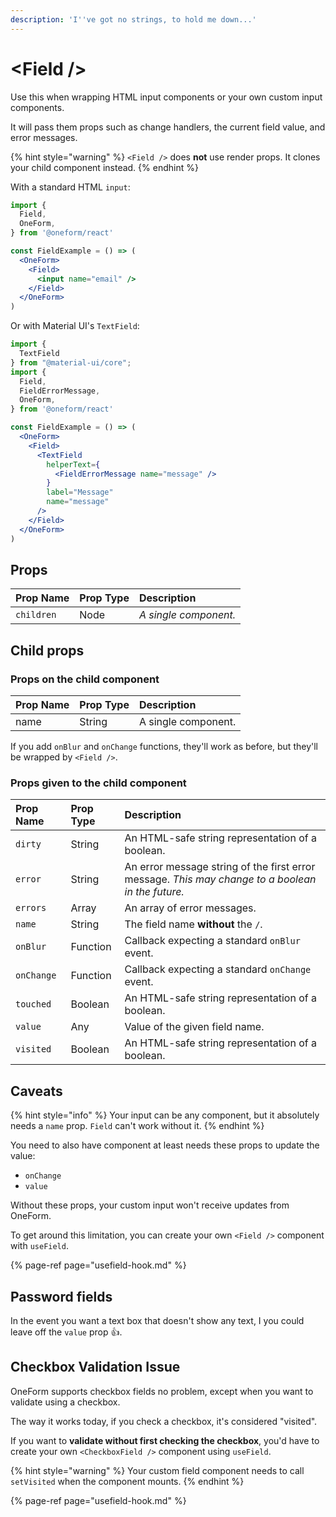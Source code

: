 ```yaml
---
description: 'I''ve got no strings, to hold me down...'
---
```


# &lt;Field /&gt;

Use this when wrapping HTML input components or your own custom input components.

It will pass them props such as change handlers, the current field value, and error messages.

{% hint style="warning" %}
`<Field />` does **not** use render props. It clones your child component instead.
{% endhint %}

With a standard HTML `input`:

```jsx
import {
  Field,
  OneForm,
} from '@oneform/react'

const FieldExample = () => (
  <OneForm>
    <Field>
      <input name="email" />
    </Field>
  </OneForm>
)
```

Or with Material UI's `TextField`:

```jsx
import {
  TextField
} from "@material-ui/core";
import {
  Field,
  FieldErrorMessage,
  OneForm,
} from '@oneform/react'

const FieldExample = () => (
  <OneForm>
    <Field>
      <TextField
        helperText={
          <FieldErrorMessage name="message" />
        }
        label="Message"
        name="message"
      />
    </Field>
  </OneForm>
)
```

## Props

| Prop Name | Prop Type | Description |
| :--- | :--- | :--- |
|  `children` |  Node |  _A single component._ |

## Child props

### Props on the child component

| Prop Name | Prop Type | Description |
| :--- | :--- | :--- |
| name | String | A single component. |

If you add `onBlur` and `onChange` functions, they'll work as before, but they'll be wrapped by `<Field />`.

### Props given to the child component

| Prop Name | Prop Type | Description |
| :--- | :--- | :--- |
| `dirty` | String | An HTML-safe string representation of a boolean. |
| `error` | String | An error message string of the first error message. _This may change to a boolean in the future._ |
| `errors` | Array | An array of error messages. |
| `name` | String | The field name **without** the `/`. |
| `onBlur` | Function | Callback expecting a standard `onBlur` event. |
| `onChange` | Function | Callback expecting a standard `onChange` event. |
| `touched` | Boolean | An HTML-safe string representation of a boolean. |
| `value` | Any | Value of the given field name. |
| `visited` | Boolean | An HTML-safe string representation of a boolean. |

## Caveats

{% hint style="info" %}
Your input can be any component, but it absolutely needs a `name` prop. `Field` can't work without it.
{% endhint %}

You need to also have component at least needs these props to update the value:

* `onChange`
* `value`

Without these props, your custom input won't receive updates from OneForm.

To get around this limitation, you can create your own `<Field />` component with `useField`.

{% page-ref page="usefield-hook.md" %}

## Password fields

In the event you want a text box that doesn't show any text, I you could leave off the `value` prop 👍.

## Checkbox Validation Issue

OneForm supports checkbox fields no problem, except when you want to validate using a checkbox.

The way it works today, if you check a checkbox, it's considered "visited".

If you want to **validate without first checking the checkbox**, you'd have to create your own `<CheckboxField />` component using `useField`.

{% hint style="warning" %}
Your custom field component needs to call `setVisited` when the component mounts.
{% endhint %}

{% page-ref page="usefield-hook.md" %}

